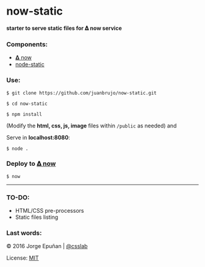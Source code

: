 # now-static

**starter to serve static files for 𝚫 now service**

### Components:

*   [𝚫 now](https://zeit.co/now)
*   [node-static](https://www.npmjs.com/package/node-static)

### Use:

    $ git clone https://github.com/juanbrujo/now-static.git

    $ cd now-static

    $ npm install

(Modify the **html, css, js, image** files within `/public` as needed) and

Serve in **localhost:8080**:

    $ node .

### Deploy to [𝚫 now](https://zeit.co/now)

    $ now

* * *

### TO-DO:

*   HTML/CSS pre-processors
*   Static files listing


### Last words:

© 2016 Jorge Epuñan | [@csslab](https://www.twitter.com/csslab)

License: [MIT](https://opensource.org/licenses/MIT)


